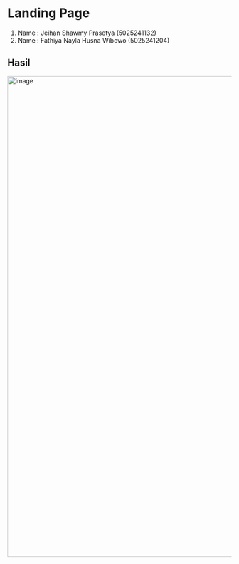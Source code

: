 # Landing Page

1. Name  : Jeihan Shawmy Prasetya (5025241132)
2. Name  : Fathiya Nayla Husna Wibowo (5025241204)

## Hasil

<img width="1920" height="1080" alt="image" src="https://github.com/user-attachments/assets/005e77a2-3257-42cd-b77a-a34313f82d83" />
